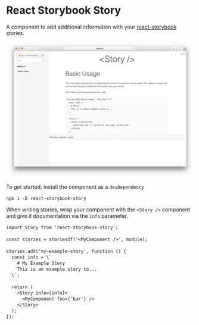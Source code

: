 # React Storybook Story

A component to add additional information with your [react-storybook](#) stories.

![React Storybook Screenshot](docs/screenshot.png)

To get started, install the component as a `devDependency`

```shell
npm i -D react-storybook-story
```

When writing stories, wrap your component with the `<Story />` component and give it documentation via the `info` parameter.

```
import Story from 'react-storybook-story';

const stories = storiesOf('<MyComponent />', module);

stories.add('my-example-story', function () {
  const info = \`
    # My Example Story
    This is an example story to...
  \`;

  return (
    <Story info={info}>
      <MyComponent foo={'bar'} />
    </Story>
  );
});
```

